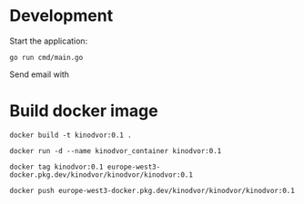 # Development
Start the application:
```console
go run cmd/main.go
```

Send email with 


# Build docker image
```console
docker build -t kinodvor:0.1 .
```

```console
docker run -d --name kinodvor_container kinodvor:0.1
```

```console
docker tag kinodvor:0.1 europe-west3-docker.pkg.dev/kinodvor/kinodvor/kinodvor:0.1
```

```console
docker push europe-west3-docker.pkg.dev/kinodvor/kinodvor/kinodvor:0.1
```
